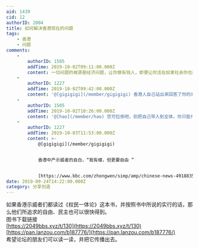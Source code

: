 ```yaml
---
aid: 1439
cid: 12
authorID: 2004
title: 如何解决香港现在的问题
tags:
    - 香港
    - 问题
comments:
    -
        authorID: 1505
        addTime: 2019-10-02T09:11:00.000Z
        content: 一切问题的根源是经济问题，让你做有钱人，即便让你活在奴隶社会你也愿意，不是吗？
    -
        authorID: 1227
        addTime: 2019-10-02T09:42:00.000Z
        content: '@[gigigigi](/member/gigigigi) 香港人自己站出来回答了你的问题：不是。'
    -
        authorID: 1505
        addTime: 2019-10-02T10:26:00.000Z
        content: '@[hao](/member/hao) 您可拉倒吧，别把自己带入到全体，你只能代表你自己'
    -
        authorID: 1227
        addTime: 2019-10-03T11:53:00.000Z
        content: >-
            @[gigigigi](/member/gigigigi)


            香港中产示威者的自白，“我有楼，但更要自由 ”


            [https://www.bbc.com/zhongwen/simp/amp/chinese-news-49188355](https://www.bbc.com/zhongwen/simp/amp/chinese-news-49188355)
date: 2019-09-24T14:22:00.000Z
category: 分享创造
---
```


如果香港示威者们都读过《权民一体论》这本书，并按照书中所说的实行的话，那么他们所追求的自由、民主也可以很快得到。  
图书下载链接  
[https://2049bbs.xyz/t/130](https://2049bbs.xyz/t/130)  
[https://pan.lanzou.com/b187776/](https://pan.lanzou.com/b187776/)  
希望论坛的朋友们可以读一读，并把它传播出去。
